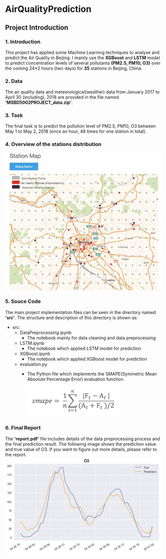 # AirQualityPrediction

## Project Introduction
### 1. Introduction
This project has applied some Machine Learning techniques to analyse and predict the Air Quality in Beijing. I mainly use the **XGBoost** and **LSTM** model to predict concentration levels of several pollutants **(PM2.5, PM10, O3)** over the coming 24*2 hours (two days) for **35** stations in Beijing, China.

### 2. Data
The air quality data and meteorological(weather) data from January 2017 to April 30 (including), 2018 are provided in the file named **'MSBD5002PROJECT_data.zip'**.

### 3. Task
The final task is to predict the pollution level of PM2.5, PM10, O3 between May 1 to May 2, 2018 (once an hour, 48 times for one station in total).

### 4. Overview of the stations distribution
![stations](media/map.jpg)

### 5. Souce Code
The main project implementation files can be seen in the directory named **'src'**. The structure and description of this directory is shown as:
- src:
    - DataPreprocessing.ipynb
        - The notebook mainly for data cleaning and data preprocessing
    - LSTM.ipynb
        - The notebook which applied LSTM model for prediction
    - XGBoost.ipynb
        - The notebook which applied XGBoost model for prediction
    - evaluation.py
        - The Python file which implements the SMAPE(Symmetric Mean Absolute Percentage Error) evaluation function.
            
            <img src='media/smape.jpg' width=300>

### 6. Final Report
The **'report.pdf'** file includes details of the data preprocessing process and the final prediction result. The following image shows the prediction value and true value of O3. If you want to figure out more details, please refer to the report.
![O3](media/O3.jpg)


            